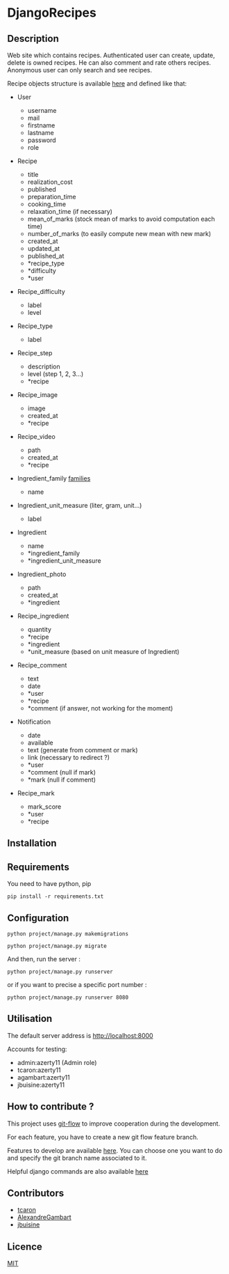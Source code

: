 # DjangoRecipes

## Description

Web site which contains recipes. Authenticated user can create, update, delete is owned recipes. He can also comment and rate others recipes. Anonymous user can only search and see recipes.

Recipe objects structure is available [here](https://github.com/jbuisine/django-recipes/blob/master/recipes/models.py) and defined like that:

- User
    - username
    - mail
    - firstname
    - lastname
    - password
    - role

- Recipe
    - title
    - realization_cost
    - published
    - preparation_time
    - cooking_time
    - relaxation_time (if necessary)
    - mean_of_marks (stock mean of marks to avoid computation each time)
    - number_of_marks (to easily compute new mean with new mark)
    - created_at
    - updated_at
    - published_at
    - *recipe_type
    - *difficulty
    - *user

- Recipe_difficulty
    - label
    - level

- Recipe_type
    - label

- Recipe_step
    - description
    - level (step 1, 2, 3...)
    - *recipe

- Recipe_image
    - image
    - created_at
    - *recipe

- Recipe_video
    - path
    - created_at
    - *recipe

- Ingredient_family [families](http://www.cuisine-libre.fr/familles-alimentaires)
    - name

- Ingredient_unit_measure (liter, gram, unit...)
    - label

- Ingredient
    - name
    - *ingredient_family
    - *ingredient_unit_measure

- Ingredient_photo
    - path
    - created_at
    - *ingredient

- Recipe_ingredient
    - quantity
    - *recipe
    - *ingredient
    - *unit_measure (based on unit measure of Ingredient)

- Recipe_comment
    - text
    - date
    - *user
    - *recipe
    - *comment (if answer, not working for the moment)

- Notification
    - date
    - available
    - text (generate from comment or mark)
    - link (necessary to redirect ?)
    - *user
    - *comment (null if mark)
    - *mark (null if comment)


- Recipe_mark
    - mark_score
    - *user
    - *recipe


## Installation

## Requirements

You need to have python, pip

```
pip install -r requirements.txt
```

## Configuration

```
python project/manage.py makemigrations
```

```
python project/manage.py migrate
```

And then, run the server :

```
python project/manage.py runserver
```

or if you want to precise a specific port number :

```
python project/manage.py runserver 8080
```

## Utilisation

The default server address is [http://localhost:8000](http://localhost:8000)

Accounts for testing:

* admin:azerty11 (Admin role)
* tcaron:azerty11
* agambart:azerty11
* jbuisine:azerty11

## How to contribute ?

This project uses [git-flow](https://danielkummer.github.io/git-flow-cheatsheet/) to improve cooperation during the development.

For each feature, you have to create a new git flow feature branch.

Features to develop are available [here](https://github.com/jbuisine/django-recipes/projects/1). You can choose one you want to do and specify the git branch name associated to it.

Helpful django commands are also available [here](https://github.com/jbuisine/django-recipes/blob/master/COMMANDS.md)

## Contributors

* [tcaron](https://github.com/tcaron)
* [AlexandreGambart](https://github.com/AlexandreGambart)
* [jbuisine](https://github.com/jbuisine)

## Licence

[MIT](https://github.com/jbuisine/django-recipes/blob/master/LICENSE)
